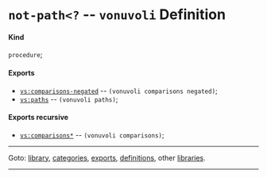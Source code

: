 

<a id='definition__vonuvoli__not-path_3c_3f'></a>

# `not-path<?` -- `vonuvoli` Definition


<a id='definition__vonuvoli__not-path_3c_3f__kind'></a>

#### Kind

`procedure`;


<a id='definition__vonuvoli__not-path_3c_3f__exports'></a>

#### Exports

 * [`vs:comparisons-negated`](../../vonuvoli/exports/vs_3a_comparisons-negated.md#export__vonuvoli__vs_3a_comparisons-negated) -- `(vonuvoli comparisons negated)`;
 * [`vs:paths`](../../vonuvoli/exports/vs_3a_paths.md#export__vonuvoli__vs_3a_paths) -- `(vonuvoli paths)`;


<a id='definition__vonuvoli__not-path_3c_3f__exports-recursive'></a>

#### Exports recursive

 * [`vs:comparisons*`](../../vonuvoli/exports/vs_3a_comparisons_2a.md#export__vonuvoli__vs_3a_comparisons_2a) -- `(vonuvoli comparisons)`;

----

Goto: [library](../../vonuvoli/_index.md#library__vonuvoli), [categories](../../vonuvoli/categories/_index.md#toc__vonuvoli__categories), [exports](../../vonuvoli/exports/_index.md#toc__vonuvoli__exports), [definitions](../../vonuvoli/definitions/_index.md#toc__vonuvoli__definitions), other [libraries](../../_libraries.md#toc__libraries).

----

